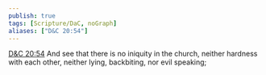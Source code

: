 ```yaml
---
publish: true
tags: [Scripture/DaC, noGraph]
aliases: ["D&C 20:54"]
---
```

[D&C 20:54](https://churchofjesuschrist.org/study/scriptures/dc-testament/dc/20?lang=eng&id=p54#p54) And see that there is no iniquity in the church, neither hardness with each other, neither lying, backbiting, nor evil speaking;
